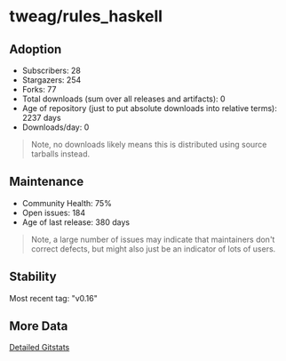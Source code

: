 # tweag/rules_haskell

## Adoption

- Subscribers: 28
- Stargazers: 254
- Forks: 77
- Total downloads (sum over all releases and artifacts): 0
- Age of repository (just to put absolute downloads into relative terms): 2237 days
- Downloads/day: 0

> Note, no downloads likely means this is distributed using source tarballs instead.

## Maintenance

- Community Health: 75%
- Open issues: 184
- Age of last release: 380 days

> Note, a large number of issues may indicate that maintainers don't correct defects, but might also
> just be an indicator of lots of users.

## Stability

Most recent tag: "v0.16"

## More Data

[Detailed Gitstats](/bazel-catalog/gitstats/tweag/rules_haskell)

